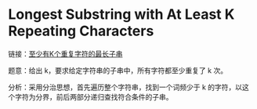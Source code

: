 # Longest Substring with At Least K Repeating Characters

链接：[至少有K个重复字符的最长子串](https://leetcode-cn.com/problems/longest-substring-with-at-least-k-repeating-characters/)

题意：给出 k，要求给定字符串的子串中，所有字符都至少重复了 k 次。

分析：采用分治思想，首先遍历整个字符串，找到一个词频少于 k 的字符，以这个字符为分界，前后两部分递归查找符合条件的子串。